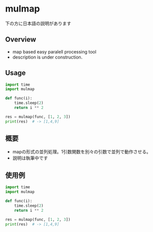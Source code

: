 # mulmap

下の方に日本語の説明があります

## Overview
- map based easy paralell processing tool
- description is under construction.

## Usage
```python
import time
import mulmap

def func(i):
	time.sleep(2)
	return i ** 2

res = mulmap(func, [1, 2, 3])
print(res)	# -> [1,4,9]
```

## 概要
- mapの形式の並列処理。1引数関数を別々の引数で並列で動作させる。
- 説明は執筆中です

## 使用例
```python
import time
import mulmap

def func(i):
	time.sleep(2)
	return i ** 2

res = mulmap(func, [1, 2, 3])
print(res)	# -> [1,4,9]
```
